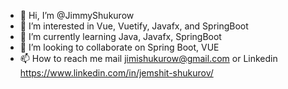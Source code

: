 - 👋 Hi, I’m @JimmyShukurow
- 👀 I’m interested in  Vue, Vuetify, Javafx, and SpringBoot
- 🌱 I’m currently learning Java, Javafx, SpringBoot
- 💞️ I’m looking to collaborate on Spring Boot, VUE
- 📫 How to reach me mail jimishukurow@gmail.com or Linkedin https://www.linkedin.com/in/jemshit-shukurov/

<!---
JimmyShukurow/JimmyShukurow is a ✨ special ✨ repository because its `README.md` (this file) appears on your GitHub profile.
You can click the Preview link to take a look at your changes.
--->
